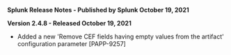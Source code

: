 **Splunk Release Notes - Published by Splunk October 19, 2021**


**Version 2.4.8 - Released October 19, 2021**

* Added a new 'Remove CEF fields having empty values from the artifact' configuration parameter [PAPP-9257]
